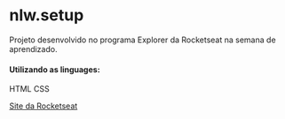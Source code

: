 # nlw.setup
Projeto desenvolvido no programa Explorer da Rocketseat na semana de aprendizado.

#### Utilizando as linguages:

HTML
CSS


[Site da Rocketseat](https://www.rocketseat.com.br)
